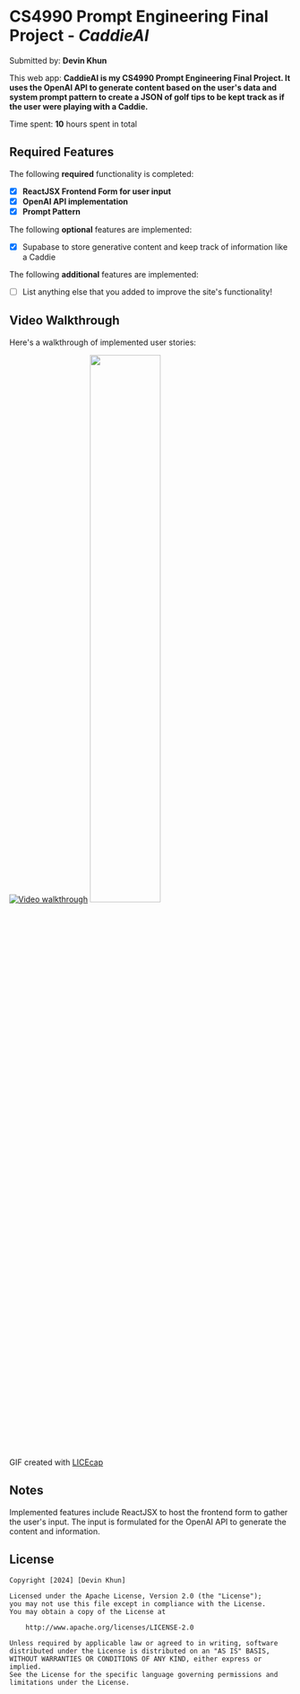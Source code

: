 # CS4990 Prompt Engineering Final Project - *CaddieAI*

Submitted by: **Devin Khun**

This web app: **CaddieAI is my CS4990 Prompt Engineering Final Project. It uses the OpenAI API to generate content based on the user's data and system prompt pattern to create a JSON of golf tips to be kept track as if the user were playing with a Caddie.**

Time spent: **10** hours spent in total

## Required Features

The following **required** functionality is completed:

- [x] **ReactJSX Frontend Form for user input**
- [x] **OpenAI API implementation**
- [x] **Prompt Pattern**

The following **optional** features are implemented:

- [x] Supabase to store generative content and keep track of information like a Caddie

The following **additional** features are implemented:

* [ ] List anything else that you added to improve the site's functionality!

## Video Walkthrough

Here's a walkthrough of implemented user stories:

<!-- <img src='https://youtu.be/_NJ4BxcS1TY' title='Video Walkthrough' width='' alt='Video Walkthrough' /> -->

[![Video walkthrough](https://img.youtube.com/vi/_NJ4BxcS1TY/0.jpg)](https://www.youtube.com/watch?v=_NJ4BxcS1TY)
[<img src="https://img.youtube.com/vi/_NJ4BxcS1TY/0.jpg" width="50%">](https://www.youtube.com/watch?v=_NJ4BxcS1TY)

<!-- Replace this with whatever GIF tool you used! -->
GIF created with [LICEcap](https://www.cockos.com/licecap/)
<!-- Recommended tools:
[Kap](https://getkap.co/) for macOS
[ScreenToGif](https://www.screentogif.com/) for Windows
[peek](https://github.com/phw/peek) for Linux. -->

## Notes

Implemented features include ReactJSX to host the frontend form to gather the user's input. The input is formulated for the OpenAI API to generate the content and information.

## License

    Copyright [2024] [Devin Khun]

    Licensed under the Apache License, Version 2.0 (the "License");
    you may not use this file except in compliance with the License.
    You may obtain a copy of the License at

        http://www.apache.org/licenses/LICENSE-2.0

    Unless required by applicable law or agreed to in writing, software
    distributed under the License is distributed on an "AS IS" BASIS,
    WITHOUT WARRANTIES OR CONDITIONS OF ANY KIND, either express or implied.
    See the License for the specific language governing permissions and
    limitations under the License.

